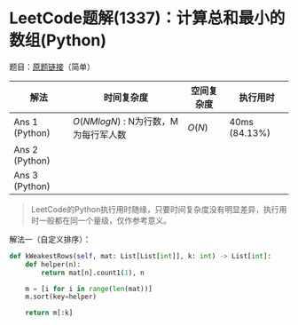 # LeetCode题解(1337)：计算总和最小的数组(Python)

题目：[原题链接](https://leetcode-cn.com/problems/the-k-weakest-rows-in-a-matrix/)（简单）

| 解法           | 时间复杂度                           | 空间复杂度 | 执行用时      |
| -------------- | ------------------------------------ | ---------- | ------------- |
| Ans 1 (Python) | $O(NMlogN)$ : N为行数，M为每行军人数 | $O(N)$     | 40ms (84.13%) |
| Ans 2 (Python) |                                      |            |               |
| Ans 3 (Python) |                                      |            |               |

>  LeetCode的Python执行用时随缘，只要时间复杂度没有明显差异，执行用时一般都在同一个量级，仅作参考意义。

解法一（自定义排序）：

```python
def kWeakestRows(self, mat: List[List[int]], k: int) -> List[int]:
    def helper(n):
        return mat[n].count1(1), n

    m = [i for i in range(len(mat))]
    m.sort(key=helper)

    return m[:k]
```